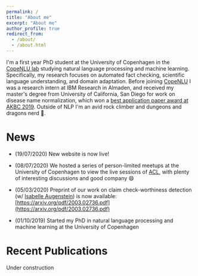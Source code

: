 ```yaml
---
permalink: /
title: "About me"
excerpt: "About me"
author_profile: true
redirect_from: 
  - /about/
  - /about.html
---
```


I'm a first year PhD student at the University of Copenhagen in the [CopeNLU lab](https://copenlu.github.io/) studying natural language processing and machine learning. Specifically, my research focuses on automated fact checking, scientific language understanding, and domain adaptation. Before joining [CopeNLU](https://copenlu.github.io/) I was a research intern at IBM Research in Almaden, and received my master's degree from University of California, San Diego for work on disease name normalization, which won a [best application paper award at AKBC 2019](https://www.akbc.ws/2019/awards/). Outside of NLP I'm an avid rock climber and dungeons and dragons nerd :dragon_face:.

News
========
- (19/07/2020) New website is now live!

- (08/07/2020) We hosted a series of person-limited meetups at the University of Copenhagen to view the live sessions of [ACL](https://acl2020.org/), with plenty of interesting discussions and good company :smile:

- (05/03/2020) Preprint of our work on claim check-worthiness detection (w/ [Isabelle Augenstein](https://isabelleaugenstein.github.io/)) is now available: [https://arxiv.org/pdf/2003.02736.pdf](https://arxiv.org/pdf/2003.02736.pdf)

- (01/10/2019) Started my PhD in natural language processing and machine learning at the University of Copenhagen

Recent Publications
========
Under construction
